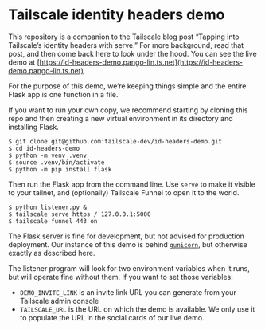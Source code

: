 # Tailscale identity headers demo

This repository is a companion to the Tailscale blog post “Tapping into Tailscale’s identity headers with serve.” For more background, read that post, and then come back here to look under the hood. You can see the live demo at [https://id-headers-demo.pango-lin.ts.net](https://id-headers-demo.pango-lin.ts.net).

For the purpose of this demo, we’re keeping things simple and the entire Flask app is one function in a file.

If you want to run your own copy, we recommend starting by cloning this repo and then creating a new virtual environment in its directory and installing Flask.

```
$ git clone git@github.com:tailscale-dev/id-headers-demo.git
$ cd id-headers-demo
$ python -m venv .venv
$ source .venv/bin/activate
$ python -m pip install flask
```

Then run the Flask app from the command line. Use `serve` to make it visible to your tailnet, and (optionally) Tailscale Funnel to open it to the world.

```
$ python listener.py &
$ tailscale serve https / 127.0.0.1:5000
$ tailscale funnel 443 on
```

The Flask server is fine for development, but not advised for production deployment. Our instance of this demo is behind [`gunicorn`](https://gunicorn.org/), but otherwise exactly as described here.

The listener program will look for two environment variables when it runs, but will operate fine without them. If you want to set those variables:

- `DEMO_INVITE_LINK` is an invite link URL you can generate from your Tailscale admin console
- `TAILSCALE_URL` is the URL on which the demo is available. We only use it to populate the URL in the social cards of our live demo.
